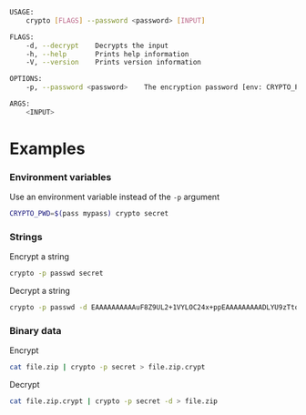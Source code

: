 ```sh
USAGE:
    crypto [FLAGS] --password <password> [INPUT]

FLAGS:
    -d, --decrypt    Decrypts the input
    -h, --help       Prints help information
    -V, --version    Prints version information

OPTIONS:
    -p, --password <password>    The encryption password [env: CRYPTO_PWD=]

ARGS:
    <INPUT>
```

# Examples

### Environment variables

Use an environment variable instead of the `-p` argument
```bash
CRYPTO_PWD=$(pass mypass) crypto secret
```

### Strings

Encrypt a string

```bash
crypto -p passwd secret
```

Decrypt a string
```bash
crypto -p passwd -d EAAAAAAAAAAuF8Z9UL2+1VYLOC24x+ppEAAAAAAAAADLYU9zTtqyLwb7mbiGhUSS
```

### Binary data

Encrypt
```bash
cat file.zip | crypto -p secret > file.zip.crypt
```
Decrypt
```bash
cat file.zip.crypt | crypto -p secret -d > file.zip
```

